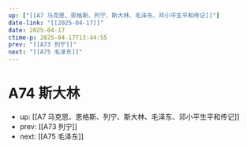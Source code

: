 ```yaml
---
up: ["[[A7 马克思、恩格斯、列宁、斯大林、毛泽东、邓小平生平和传记]]"]
date-link: "[[2025-04-17]]"
date: 2025-04-17
ctime-p: 2025-04-17T13:44:55
prev: "[[A73 列宁]]"
next: "[[A75 毛泽东]]"
---
```


# A74 斯大林

- up: [[A7 马克思、恩格斯、列宁、斯大林、毛泽东、邓小平生平和传记]]
- prev: [[A73 列宁]]
- next: [[A75 毛泽东]]
